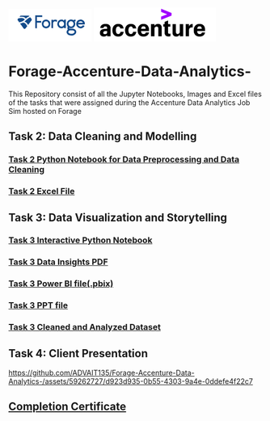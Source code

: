 <p>
<img src="https://github.com/ADVAIT135/Forage-Accenture-Data-Analytics-/blob/b347a00cfcdcfb13ea8245d2cc6b8a4889a9329e/Forage%20Logo.PNG?raw=True" alt="Forage" >
<img src="https://github.com/ADVAIT135/Forage-Accenture-Data-Analytics-/blob/b347a00cfcdcfb13ea8245d2cc6b8a4889a9329e/Accenture%20Logo.PNG?raw=true" alt="Accenture" >
</p>

# Forage-Accenture-Data-Analytics-
This Repository consist of all the Jupyter Notebooks, Images and Excel files of the tasks that were assigned during the Accenture Data Analytics Job Sim hosted on Forage

## Task 2: Data Cleaning and Modelling
### [Task 2 Python Notebook for Data Preprocessing and Data Cleaning](https://github.com/mahe115/Accenture-Data-Analytics/blob/main/Stage%201_Data%20Cleaning%20and%20Modelling/Data%20Cleaning%20and%20Modelling.ipynb)

### [Task 2 Excel File](https://view.officeapps.live.com/op/view.aspx?src=https%3A%2F%2Fraw.githubusercontent.com%2Fmahe115%2FAccenture-Data-Analytics%2Fmain%2FStage%25201_Data%2520Cleaning%2520and%2520Modelling%2FCleaned%2520Dataset.xlsx)

## Task 3: Data Visualization and Storytelling
### [Task 3 Interactive Python Notebook](https://nbviewer.org/github/ADVAIT135/Forage-Accenture-Data-Analytics-/blob/b0889fcad1c1bded922e500978cf9c4af7304aa0/Task%203%3A%20Data%20Visualization%20and%20Storytelling/Forage%20Accenture%20Data%20Analytics%20Task%203%20-%20Data%20Visualization%20and%20Storytelling.ipynb)
### [Task 3 Data Insights PDF](https://github.com/ADVAIT135/Forage-Accenture-Data-Analytics-/blob/523328fe309287c5d6348fa49569e1033016420b/Task%203%3A%20Data%20Visualization%20and%20Storytelling/Forage%20Accenture%20Data%20Analytics%20Task%203%20-%20Data%20Visualization%20and%20storytelling.pdf)
### [Task 3 Power BI file(.pbix)](https://github.com/ADVAIT135/Forage-Accenture-Data-Analytics-/raw/main/Task%203:%20Data%20Visualization%20and%20Storytelling/Forage%20Accenture%20Data%20Analytics%20Task%203%20-%20Data%20Visualization%20and%20storytelling.pbix)
### [Task 3 PPT file](https://view.officeapps.live.com/op/view.aspx?src=https%3A%2F%2Fraw.githubusercontent.com%2FADVAIT135%2FForage-Accenture-Data-Analytics-%2Fmain%2FTask%25203%253A%2520Data%2520Visualization%2520and%2520Storytelling%2FForage%2520Accenture%2520Data%2520Analytics%2520Task%25203%2520-%2520Data%2520Visualization%2520and%2520Storytelling.pptx&wdOrigin=BROWSELINK)
### [Task 3 Cleaned and Analyzed Dataset](https://view.officeapps.live.com/op/view.aspx?src=https%3A%2F%2Fraw.githubusercontent.com%2FADVAIT135%2FForage-Accenture-Data-Analytics-%2Fmain%2FTask%25203%253A%2520Data%2520Visualization%2520and%2520Storytelling%2FCleaned%2520Dataset.xlsx&wdOrigin=BROWSELINK)

## Task 4: Client Presentation
https://github.com/ADVAIT135/Forage-Accenture-Data-Analytics-/assets/59262727/d923d935-0b55-4303-9a4e-0ddefe4f22c7

## [Completion Certificate](https://github.com/ADVAIT135/Forage-Accenture-Data-Analytics-/blob/841fe0b45a370a8ec77040aaa48fcdb35d653dc1/hzmoNKtzvAzXsEqx8_Accenture%20North%20America_xHj9pxotQTSvEtW8B_1701528341116_completion_certificate.pdf)
